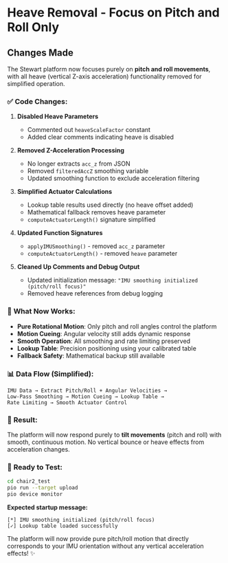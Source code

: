 # Heave Removal - Focus on Pitch and Roll Only

## Changes Made

The Stewart platform now focuses purely on **pitch and roll movements**, with all heave (vertical Z-axis acceleration) functionality removed for simplified operation.

### ✅ **Code Changes:**

1. **Disabled Heave Parameters**
   - Commented out `heaveScaleFactor` constant
   - Added clear comments indicating heave is disabled

2. **Removed Z-Acceleration Processing**
   - No longer extracts `acc_z` from JSON
   - Removed `filteredAccZ` smoothing variable
   - Updated smoothing function to exclude acceleration filtering

3. **Simplified Actuator Calculations**
   - Lookup table results used directly (no heave offset added)
   - Mathematical fallback removes heave parameter
   - `computeActuatorLength()` signature simplified

4. **Updated Function Signatures**
   - `applyIMUSmoothing()` - removed `acc_z` parameter
   - `computeActuatorLength()` - removed `heave` parameter

5. **Cleaned Up Comments and Debug Output**
   - Updated initialization message: `"IMU smoothing initialized (pitch/roll focus)"`
   - Removed heave references from debug logging

### 🎯 **What Now Works:**

- **Pure Rotational Motion**: Only pitch and roll angles control the platform
- **Motion Cueing**: Angular velocity still adds dynamic response
- **Smooth Operation**: All smoothing and rate limiting preserved
- **Lookup Table**: Precision positioning using your calibrated table
- **Fallback Safety**: Mathematical backup still available

### 📊 **Data Flow (Simplified):**

```
IMU Data → Extract Pitch/Roll + Angular Velocities → 
Low-Pass Smoothing → Motion Cueing → Lookup Table → 
Rate Limiting → Smooth Actuator Control
```

### 🔧 **Result:**
The platform will now respond purely to **tilt movements** (pitch and roll) with smooth, continuous motion. No vertical bounce or heave effects from acceleration changes.

### 🚀 **Ready to Test:**

```bash
cd chair2_test
pio run --target upload
pio device monitor
```

**Expected startup message:**
```
[*] IMU smoothing initialized (pitch/roll focus)
[✓] Lookup table loaded successfully
```

The platform will now provide pure pitch/roll motion that directly corresponds to your IMU orientation without any vertical acceleration effects! ✨